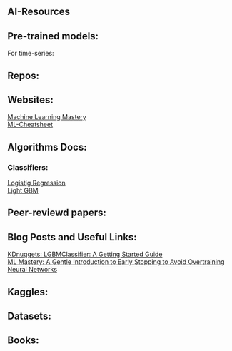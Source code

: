 ## AI-Resources

## Pre-trained models: <br>
For time-series: <br>


## Repos:


## Websites:
[Machine Learning Mastery](https://machinelearningmastery.com/) <br>
[ML-Cheatsheet](https://ml-cheatsheet.readthedocs.io/en/latest/#)

## Algorithms Docs:
### Classifiers:
[Logistig Regression](https://scikit-learn.org/stable/modules/generated/sklearn.linear_model.LogisticRegression.html) <br>
[Light GBM](https://lightgbm.readthedocs.io/en/latest/index.html)

## Peer-reviewd papers:


## Blog Posts and Useful Links:
[KDnuggets: LGBMClassifier: A Getting Started Guide](https://www.kdnuggets.com/2023/07/lgbmclassifier-gettingstarted-guide.html) <br>
[ML Mastery: A Gentle Introduction to Early Stopping to Avoid Overtraining Neural Networks](https://machinelearningmastery.com/early-stopping-to-avoid-overtraining-neural-network-models/#:~:text=A%20problem%20with%20early%20stopping,training%20data%20is%20very%20limited)




## Kaggles:

## Datasets:

## Books:




